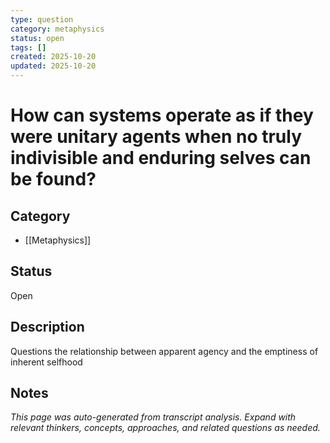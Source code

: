 ```yaml
---
type: question
category: metaphysics
status: open
tags: []
created: 2025-10-20
updated: 2025-10-20
---
```


# How can systems operate as if they were unitary agents when no truly indivisible and enduring selves can be found?

## Category

- [[Metaphysics]]

## Status

Open

## Description

Questions the relationship between apparent agency and the emptiness of inherent selfhood

## Notes

*This page was auto-generated from transcript analysis. Expand with relevant thinkers, concepts, approaches, and related questions as needed.*
